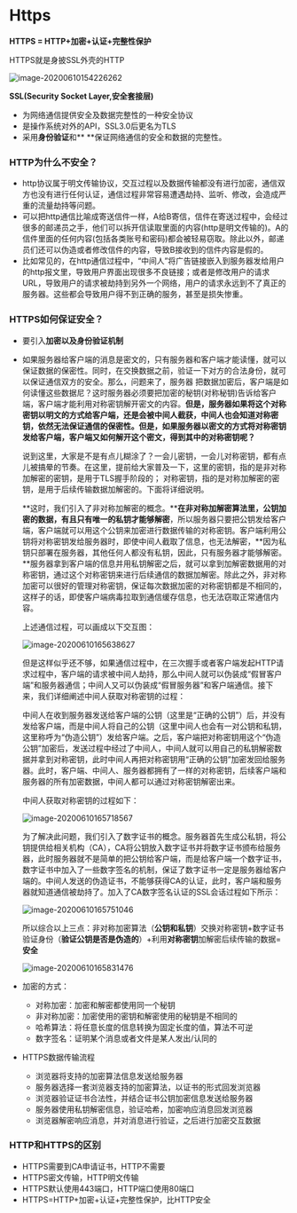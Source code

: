 # Https

**HTTPS = HTTP+加密+认证+完整性保护**

HTTPS就是身披SSL外壳的HTTP

![image-20200610154226262](C:\Users\apple\AppData\Roaming\Typora\typora-user-images\image-20200610154226262.png)

**SSL(Security Socket Layer,安全套接层)**

* 为网络通信提供安全及数据完整性的一种安全协议
* 是操作系统对外的API，SSL3.0后更名为TLS
* 采用**身份验证**和** **保证网络通信的安全和数据的完整性。

### HTTP为什么不安全？

* http协议属于明文传输协议，交互过程以及数据传输都没有进行加密，通信双方也没有进行任何认证，通信过程非常容易遭遇劫持、监听、修改，会造成严重的流量劫持等问题。
* 可以把http通信比喻成寄送信件一样，A给B寄信，信件在寄送过程中，会经过很多的邮递员之手，他们可以拆开信读取里面的内容(http是明文传输的)。A的信件里面的任何内容(包括各类账号和密码)都会被轻易窃取。除此以外，邮递员们还可以伪造或者修改信件的内容，导致B接收到的信件内容是假的。
* 比如常见的，在http通信过程中，“中间人”将广告链接嵌入到服务器发给用户的http报文里，导致用户界面出现很多不良链接；或者是修改用户的请求URL，导致用户的请求被劫持到另外一个网络，用户的请求永远到不了真正的服务器。这些都会导致用户得不到正确的服务，甚至是损失惨重。

### HTTPS如何保证安全？

* 要引入**加密以及身份验证机制**

* 如果服务器给客户端的消息是密文的，只有服务器和客户端才能读懂，就可以保证数据的保密性。同时，在交换数据之前，验证一下对方的合法身份，就可以保证通信双方的安全。那么，问题来了，服务器 把数据加密后，客户端是如何读懂这些数据尼？这时服务器必须要把加密的秘钥(对称秘钥)告诉给客户端，客户端才能利用对称密钥解开密文的内容。**但是，服务器如果将这个对称密钥以明文的方式给客户端，还是会被中间人截获，中间人也会知道对称密钥，依然无法保证通信的保密性。但是，如果服务器以密文的方式将对称密钥发给客户端，客户端又如何解开这个密文，得到其中的对称密钥呢？**

  说到这里，大家是不是有点儿糊涂了？一会儿密钥，一会儿对称密钥，都有点儿被搞晕的节奏。在这里，提前给大家普及一下，这里的密钥，指的是非对称加解密的密钥，是用于TLS握手阶段的； 对称密钥，指的是对称加解密的密钥，是用于后续传输数据加解密的。下面将详细说明。

  **这时，我们引入了非对称加解密的概念。****在非对称加解密算法里，公钥加密的数据，有且只有唯一的私钥才能够解密**，所以服务器只要把公钥发给客户端，客户端就可以用这个公钥来加密进行数据传输的对称密钥。客户端利用公钥将对称密钥发给服务器时，即使中间人截取了信息，也无法解密，**因为私钥只部署在服务器，其他任何人都没有私钥，因此，只有服务器才能够解密。**服务器拿到客户端的信息并用私钥解密之后，就可以拿到加解密数据用的对称密钥，通过这个对称密钥来进行后续通信的数据加解密。除此之外，非对称加密可以很好的管理对称密钥，保证每次数据加密的对称密钥都是不相同的，这样子的话，即使客户端病毒拉取到通信缓存信息，也无法窃取正常通信内容。

  上述通信过程，可以画成以下交互图：

  ![image-20200610165638627](C:\Users\apple\AppData\Roaming\Typora\typora-user-images\image-20200610165638627.png)

  但是这样似乎还不够，如果通信过程中，在三次握手或者客户端发起HTTP请求过程中，客户端的请求被中间人劫持，那么中间人就可以伪装成“假冒客户端”和服务器通信；中间人又可以伪装成“假冒服务器”和客户端通信。接下来，我们详细阐述中间人获取对称密钥的过程：

  中间人在收到服务器发送给客户端的公钥（这里是“正确的公钥”）后，并没有发给客户端，而是中间人将自己的公钥（这里中间人也会有一对公钥和私钥，这里称呼为“伪造公钥”）发给客户端。之后，客户端把对称密钥用这个“伪造公钥”加密后，发送过程中经过了中间人，中间人就可以用自己的私钥解密数据并拿到对称密钥，此时中间人再把对称密钥用“正确的公钥”加密发回给服务器。此时，客户端、中间人、服务器都拥有了一样的对称密钥，后续客户端和服务器的所有加密数据，中间人都可以通过对称密钥解密出来。

  中间人获取对称密钥的过程如下：

  ![image-20200610165718567](C:\Users\apple\AppData\Roaming\Typora\typora-user-images\image-20200610165718567.png)

  为了解决此问题，我们引入了数字证书的概念。服务器首先生成公私钥，将公钥提供给相关机构（CA），CA将公钥放入数字证书并将数字证书颁布给服务器，此时服务器就不是简单的把公钥给客户端，而是给客户端一个数字证书，数字证书中加入了一些数字签名的机制，保证了数字证书一定是服务器给客户端的。中间人发送的伪造证书，不能够获得CA的认证，此时，客户端和服务器就知道通信被劫持了。加入了CA数字签名认证的SSL会话过程如下所示：

  ![image-20200610165751046](C:\Users\apple\AppData\Roaming\Typora\typora-user-images\image-20200610165751046.png)

  所以综合以上三点：非对称加密算法（**公钥和私钥**）交换对称密钥+数字证书验证身份（**验证公钥是否是伪造的**）+利用**对称密钥**加解密后续传输的数据=**安全**

  ![image-20200610165831476](C:\Users\apple\AppData\Roaming\Typora\typora-user-images\image-20200610165831476.png)

* 加密的方式：

  * 对称加密：加密和解密都使用同一个秘钥
  * 非对称加密：加密使用的密钥和解密使用的秘钥是不相同的
  * 哈希算法：将任意长度的信息转换为固定长度的值，算法不可逆
  * 数字签名：证明某个消息或者文件是某人发出/认同的

* HTTPS数据传输流程

  * 浏览器将支持的加密算法信息发送给服务器
  * 服务器选择一套浏览器支持的加密算法，以证书的形式回发浏览器
  * 浏览器验证证书合法性，并结合证书公钥加密信息发送给服务器
  * 服务器使用私钥解密信息，验证哈希，加密响应消息回发浏览器
  * 浏览器解密响应消息，并对消息进行验证，之后进行加密交互数据

###  HTTP和HTTPS的区别

* HTTPS需要到CA申请证书，HTTP不需要
* HTTPS密文传输，HTTP明文传输
* HTTPS默认使用443端口，HTTP端口使用80端口
* HTTPS=HTTP+加密+认证+完整性保护，比HTTP安全

